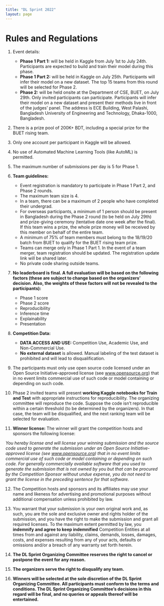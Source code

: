 ```yaml
---
title: "DL Sprint 2022"
layout: page
---
```

# Rules and Regulations

1. Event details:
    - **Phase 1 Part 1:** will be held in Kaggle from July 1st to July 24th. Participants are expected to build and train their model during this phase.
    - **Phase 1 Part 2:** will be held in Kaggle on July 25th. Participants will infer their model on a new dataset. The top 15 teams from this round will be selected for Phase 2.
    - **Phase 2:** will be held onsite at the Department of CSE, BUET, on July 29th. Only invited participants can participate. Participants will infer their model on a new dataset and present their methods live in front of the judges’ panel. The address is ECE Building, West Palashi, Bangladesh University of Engineering and Technology, Dhaka-1000, Bangladesh.

2. There is a prize pool of 200K+  BDT, including a special prize for the BUET rising team.
3. Only one account per participant in Kaggle will be allowed.
4. No use of Automated Machine Learning Tools (like AutoML) is permitted.
5.  The maximum number of submissions per day is 5 for Phase 1.
6. **Team guidelines:**
    - Event registration is mandatory to participate in Phase 1 Part 2, and Phase 2 rounds.
    - The maximum team size is 4.
    - In a team, there can be a maximum of 2 people who have completed their undergrad.
    - For overseas participants, a minimum of 1 person should be present in Bangladesh during the Phase 2 round (to be held on July 29th) and prize-giving ceremony (tentative date one week after the final). If this team wins a prize, the whole prize money will be received by this member on behalf of the entire team.
    - A minimum of 75% of team members must belong to the 18/19/20 batch from BUET to qualify for the BUET rising team prize.
    - Teams can merge only in Phase 1 Part 1. In the event of a team merger, team registration should be updated. The registration update link will be shared later.
    - No private code sharing outside teams.

7.   **No leaderboard is final. A full evaluation will be based on the following factors (these are subject to change based on the organizers’ decision. Also, the weights of these factors will not be revealed to the participants):**
        - Phase 1 score
        - Phase 2 score
        - Reproducibility
        - Inference time
        - Explainability
        - Presentation

8. **Competition Data:**
    - **DATA ACCESS AND USE:** Competition Use, Academic Use, and Non-Commercial Use.
    - **No external dataset** is allowed. Manual labeling of the test dataset is prohibited and will lead to disqualification.

9. The participants must only use open source code licensed under an Open Source Initiative-approved license (see www.opensource.org) that in no event limits commercial use of such code or model containing or depending on such code.

10. Phase 2 invited teams will present **working Kaggle notebooks for Train and Test** with appropriate instructions for reproducibility. The organizing committee will reproduce the code. Suppose the code isn’t reproducible within a certain threshold (to be determined by the organizers). In that case, the team will be disqualified, and the next ranking team will be selected for evaluation.

11.  **Winner license:** The winner will grant the competition hosts and sponsors the following license:

*You hereby license and will license your winning submission and the source code used to generate the submission under an Open Source Initiative-approved license (see www.opensource.org) that in no event limits commercial use of such code or model containing or depending on such code. For generally commercially available software that you used to generate the submission that is not owned by you but that can be procured by the Competition Sponsor without undue expense, you do not need to grant the license in the preceding sentence for that software.*

12. The Competition hosts and sponsors and its affiliates may use your name and likeness for advertising and promotional purposes without additional compensation unless prohibited by law.

13. You warrant that your submission is your own original work and, as such, you are the sole and exclusive owner and rights holder of the submission, and you have the right to make the submission and grant all required licenses. To the maximum extent permitted by law, you **indemnify and agree to keep indemnified** Competition Entities at all times from and against any liability, claims, demands, losses, damages, costs, and expenses resulting from any of your acts, defaults or omissions and/or a breach of any warranty set forth herein.

14. **The DL Sprint Organizing Committee reserves the right to cancel or postpone the event for any reason.**

15. **The organizers serve the right to disqualify any team.**

16. **Winners will be selected at the sole discretion of the DL Sprint Organizing Committee. All participants must conform to the terms and conditions. The DL Sprint Organizing Committee’s decisions in this regard will be final, and no queries or appeals thereof will be entertained.**

